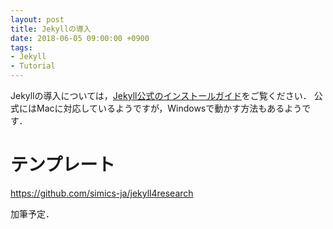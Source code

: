 ```yaml
---
layout: post
title: Jekyllの導入
date: 2018-06-05 09:00:00 +0900
tags:
- Jekyll
- Tutorial
---
```


Jekyllの導入については，[Jekyll公式のインストールガイド](http://jekyllrb-ja.github.io/docs/installation/)をご覧ください．
公式にはMacに対応しているようですが，Windowsで動かす方法もあるようです．

# テンプレート
<https://github.com/simics-ja/jekyll4research>

加筆予定．